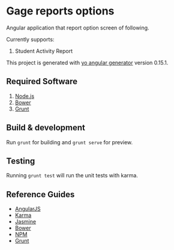 # Gage reports options

Angular application that report option screen of following.

Currently supports: 

1. Student Activity Report

This project is generated with [yo angular generator](https://github.com/yeoman/generator-angular)
version 0.15.1.

Required Software
-----------------

1. [Node.js](http://nodejs.org)
2. [Bower](http://bower.io)
3. [Grunt](http://gruntjs.com/)

## Build & development

Run `grunt` for building and `grunt serve` for preview.

## Testing

Running `grunt test` will run the unit tests with karma.

Reference Guides
----------------
*  [AngularJS](https://angularjs.org/)
*  [Karma](https://karma-runner.github.io/)
*  [Jasmine](http://jasmine.github.io/)
*  [Bower](http://bower.io)
*  [NPM](https://www.npmjs.com/)
*  [Grunt](http://gruntjs.com/)

